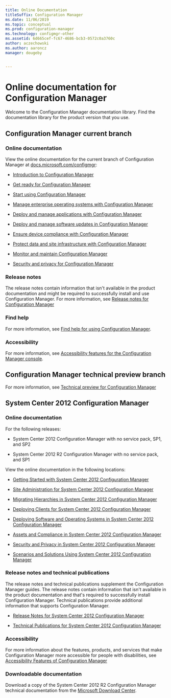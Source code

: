 ```yaml
---
title: Online Documentation
titleSuffix: Configuration Manager
ms.date: 11/06/2019
ms.topic: conceptual
ms.prod: configuration-manager
ms.technology: configmgr-other
ms.assetid: 6d665cef-fc67-4686-bcb3-0572c0a3760c
author: aczechowski
ms.author: aaroncz
manager: dougeby


---
```


# Online documentation for Configuration Manager

<!-- this article is a placeholder for the historical CHM file, or F1 help, as all the versions used the same FWLINK to get to help. Due to that, this file is used to help redirect the reader to the product they want help with -->

Welcome to the Configuration Manager documentation library. Find the documentation library for the product version that you use.

## Configuration Manager current branch

### Online documentation

View the online documentation for the current branch of Configuration Manager at [docs.microsoft.com/configmgr](/configmgr):  

- [Introduction to Configuration Manager](../understand/introduction.md)  

- [Get ready for Configuration Manager](../plan-design/get-ready.md)  

- [Start using Configuration Manager](../servers/deploy/start-using.md)  

- [Manage enterprise operating systems with Configuration Manager](../../osd/understand/introduction-to-operating-system-deployment.md)  

- [Deploy and manage applications with Configuration Manager](../../apps/deploy-use/deploy-applications.md)  

- [Deploy and manage software updates in Configuration Manager](../../sum/understand/software-updates-introduction.md)  

- [Ensure device compliance with Configuration Manager](../../compliance/understand/ensure-device-compliance.md)  

- [Protect data and site infrastructure with Configuration Manager](../../protect/understand/protect-data-and-site-infrastructure.md)  

- [Monitor and maintain Configuration Manager](../servers/manage/maintenance-tasks.md)  

- [Security and privacy for Configuration Manager](../plan-design/security/security-and-privacy.md)  

### Release notes

The release notes contain information that isn't available in the product documentation and might be required to successfully install and use Configuration Manager. For more information, see [Release notes for Configuration Manager](../servers/deploy/install/release-notes.md)  

### Find help

For more information, see [Find help for using Configuration Manager](../understand/find-help.md).

### Accessibility

For more information, see [Accessibility features for the Configuration Manager console](../understand/accessibility-features.md).

## Configuration Manager technical preview branch

For more information, see [Technical preview for Configuration Manager](../get-started/technical-preview.md)  

## System Center 2012 Configuration Manager

### Online documentation

For the following releases:

- System Center 2012 Configuration Manager with no service pack, SP1, and SP2  

- System Center 2012 R2 Configuration Manager with no service pack, and SP1  

View the online documentation in the following locations:  

- [Getting Started with System Center 2012 Configuration Manager](/previous-versions/system-center/system-center-2012-R2/gg682144\(v=technet.10\))  

- [Site Administration for System Center 2012 Configuration Manager](/previous-versions/system-center/system-center-2012-R2/gg681983\(v=technet.10\))  

- [Migrating Hierarchies in System Center 2012 Configuration Manager](/previous-versions/system-center/system-center-2012-R2/gg682006\(v=technet.10\))  

- [Deploying Clients for System Center 2012 Configuration Manager](/previous-versions/system-center/system-center-2012-R2/gg699391\(v=technet.10\))  

- [Deploying Software and Operating Systems in System Center 2012 Configuration Manager](/previous-versions/system-center/system-center-2012-R2/gg699393\(v=technet.10\))  

- [Assets and Compliance in System Center 2012 Configuration Manager](/previous-versions/system-center/system-center-2012-R2/gg682029\(v=technet.10\))  

- [Security and Privacy in System Center 2012 Configuration Manager](/previous-versions/system-center/system-center-2012-R2/gg682033\(v=technet.10\))  

- [Scenarios and Solutions Using System Center 2012 Configuration Manager](/previous-versions/system-center/system-center-2012-R2/jj884163\(v=technet.10\))  

### Release notes and technical publications

The release notes and technical publications supplement the Configuration Manager guides. The release notes contain information that isn't available in the product documentation and that's required to successfully install Configuration Manager. Technical publications provide additional information that supports Configuration Manager.  

- [Release Notes for System Center 2012 Configuration Manager](/previous-versions/system-center/system-center-2012-R2/jj870706\(v=technet.10\))  

- [Technical Publications for System Center 2012 Configuration Manager](/previous-versions/system-center/system-center-2012-R2/hh531521\(v=technet.10\))  

### Accessibility

For more information about the features, products, and services that make Configuration Manager more accessible for people with disabilities, see [Accessibility Features of Configuration Manager](/previous-versions/system-center/system-center-2012-R2/jj553406\(v=technet.10\))

### Downloadable documentation

Download a copy of the System Center 2012 R2 Configuration Manager technical documentation from the [Microsoft Download Center](https://www.microsoft.com/download/details.aspx?id=29901).
